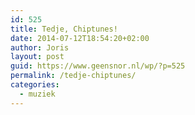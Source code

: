 ```yaml
---
id: 525
title: Tedje, Chiptunes!
date: 2014-07-12T18:54:20+02:00
author: Joris
layout: post
guid: https://www.geensnor.nl/wp/?p=525
permalink: /tedje-chiptunes/
categories:
  - muziek
---
```

